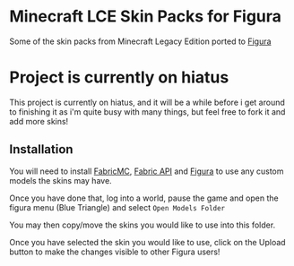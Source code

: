 # Minecraft LCE Skin Packs for Figura
Some of the skin packs from Minecraft Legacy Edition ported to [Figura](https://modrinth.com/mod/figura)

# Project is currently on hiatus
This project is currently on hiatus, and it will be a while before i get around to finishing it as i'm quite busy with many things, but feel free to fork it and add more skins!

## Installation

You will need to install [FabricMC](https://fabricmc.net/use/), [Fabric API](https://modrinth.com/mod/fabric-api) and [Figura](https://modrinth.com/mod/figura) to use any custom models the skins may have.

Once you have done that, log into a world, pause the game and open the figura menu (Blue Triangle) and select `Open Models Folder`

You may then copy/move the skins you would like to use into this folder.

Once you have selected the skin you would like to use, click on the Upload button to make the changes visible to other Figura users!
